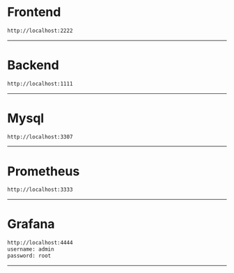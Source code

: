 # Frontend
```sh
http://localhost:2222

```
---

# Backend
```sh
http://localhost:1111

```
---


# Mysql
```sh
http://localhost:3307

```
---


# Prometheus
```sh
http://localhost:3333

```
---

# Grafana
```sh
http://localhost:4444
username: admin
password: root

```
---